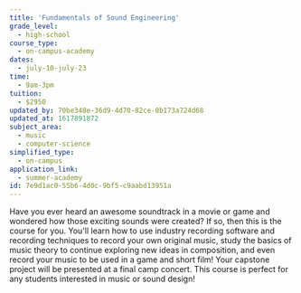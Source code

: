 ```yaml
---
title: 'Fundamentals of Sound Engineering'
grade_level:
  - high-school
course_type:
  - on-campus-academy
dates:
  - july-10-july-23
time:
  - 9am-3pm
tuition:
  - $2950
updated_by: 70be348e-36d9-4d70-82ce-0b173a724d68
updated_at: 1617891872
subject_area:
  - music
  - computer-science
simplified_type:
  - on-campus
application_link:
  - summer-academy
id: 7e9d1ac0-55b6-4d0c-9bf5-c9aabd13951a
---
```

Have you ever heard an awesome soundtrack in a movie or game and wondered how those exciting sounds were created? If so, then this is the course for you. You'll learn how to use industry recording software and recording techniques to record your own original music, study the basics of music theory to continue exploring new ideas in composition, and even record your music to be used in a game and short film! Your capstone project will be presented at a final camp concert. This course is perfect for any students interested in music or sound design!